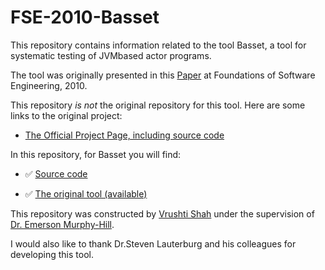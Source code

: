 # FSE-2010-Basset

This repository contains information related to the tool Basset, a tool for systematic testing of JVMbased
actor programs.

The tool was originally presented in this [Paper](http://dl.acm.org/citation.cfm?id=1882349) at Foundations of Software Engineering, 2010.

This repository _is not_ the original repository for this tool. Here are some links to the original project:

+ [The Official Project Page, including source code](http://mir.cs.illinois.edu/basset/)

In this repository, for Basset you will find:

+ :white_check_mark: [Source code](https://github.com/SoftwareEngineeringToolDemos/FSE-2010-Basset/tree/master/jpf/RemoteSystemsTempFiles)
- :white_check_mark: [The original tool (available)](https://github.com/SoftwareEngineeringToolDemos/FSE-2010-Basset/tree/master/jpf) 

This repository was constructed by [Vrushti Shah](https://github.com/vrushti1991) under the supervision of [Dr. Emerson Murphy-Hill](https://github.com/CaptainEmerson).

 I would also like to thank  Dr.Steven Lauterburg and his colleagues for developing this tool.
